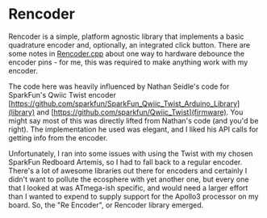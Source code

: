 # Rencoder
 
Rencoder is a simple, platform agnostic library that implements a basic quadrature encoder and, optionally, an integrated
click button. There are some notes in [Rencoder.cpp](https://github.com/davexre/Rencoder/blob/master/Rencoder.cpp) about one
way to hardware debounce the encoder pins - for me, this was required to make anything work with my encoder. 

The code here was heavily influenced by Nathan Seidle's code for SparkFun's Qwiic Twist encoder
[https://github.com/sparkfun/SparkFun_Qwiic_Twist_Arduino_Library](library) and 
[https://github.com/sparkfun/Qwiic_Twist](firmware). You might say most of this was directly lifted from Nathan's code (and
you'd be right). The implementation he used was elegant, and I liked his API calls for getting info from the encoder.

Unfortunately, I ran into some issues with using the Twist with my chosen SparkFun Redboard Artemis, so I had to fall back to 
a regular encoder. There's a lot of awesome libraries out there for encoders and certainly I didn't want to pollute the
ecosphere with yet another one, but every one that I looked at was ATmega-ish specific, and would need a larger effort than I
wanted to expend to supply support for the Apollo3 processor on my board. So, the "Re Encoder", or Rencoder library emerged. 
